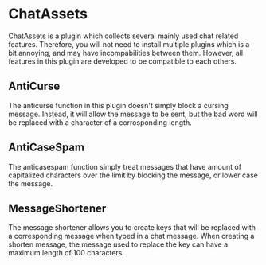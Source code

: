 # ChatAssets
ChatAssets is a plugin which collects several mainly used chat related features. Therefore, you will not need to install multiple plugins which is a bit annoying, and may have incompabilities between them. However, all features in this plugin are developed to be compatible to each others.
## AntiCurse
The anticurse function in this plugin doesn't simply block a cursing message. Instead, it will allow the message to be sent, but the bad word will be replaced with a character of a corrosponding length.
## AntiCaseSpam
The anticasespam function simply treat messages that have amount of capitalized characters over the limit by blocking the message, or lower case the message.
## MessageShortener
The message shortener allows you to create keys that will be replaced with a corresponding message when typed in a chat message. When creating a shorten message, the message used to replace the key can have a maximum length of 100 characters.
